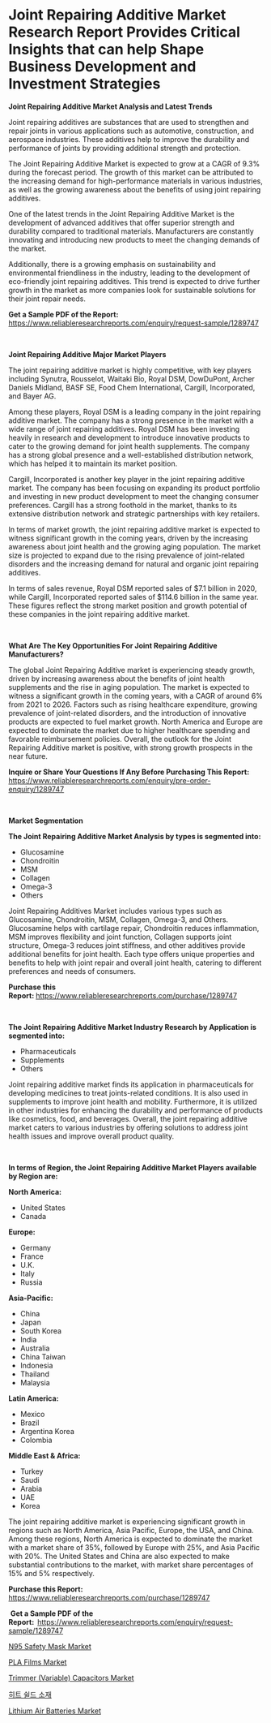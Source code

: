 <p><h1>Joint Repairing Additive Market Research Report Provides Critical Insights that can help Shape Business Development and Investment Strategies</h1></p><p><strong>Joint Repairing Additive Market Analysis and Latest Trends</strong></p>
<p><p>Joint repairing additives are substances that are used to strengthen and repair joints in various applications such as automotive, construction, and aerospace industries. These additives help to improve the durability and performance of joints by providing additional strength and protection.</p><p>The Joint Repairing Additive Market is expected to grow at a CAGR of 9.3% during the forecast period. The growth of this market can be attributed to the increasing demand for high-performance materials in various industries, as well as the growing awareness about the benefits of using joint repairing additives.</p><p>One of the latest trends in the Joint Repairing Additive Market is the development of advanced additives that offer superior strength and durability compared to traditional materials. Manufacturers are constantly innovating and introducing new products to meet the changing demands of the market.</p><p>Additionally, there is a growing emphasis on sustainability and environmental friendliness in the industry, leading to the development of eco-friendly joint repairing additives. This trend is expected to drive further growth in the market as more companies look for sustainable solutions for their joint repair needs.</p></p>
<p><strong>Get a Sample PDF of the Report:&nbsp;</strong> <a href="https://www.reliableresearchreports.com/enquiry/request-sample/1289747">https://www.reliableresearchreports.com/enquiry/request-sample/1289747</a></p>
<p>&nbsp;</p>
<p><strong>Joint Repairing Additive Major Market Players</strong></p>
<p><p>The joint repairing additive market is highly competitive, with key players including Synutra, Rousselot, Waitaki Bio, Royal DSM, DowDuPont, Archer Daniels Midland, BASF SE, Food Chem International, Cargill, Incorporated, and Bayer AG. </p><p>Among these players, Royal DSM is a leading company in the joint repairing additive market. The company has a strong presence in the market with a wide range of joint repairing additives. Royal DSM has been investing heavily in research and development to introduce innovative products to cater to the growing demand for joint health supplements. The company has a strong global presence and a well-established distribution network, which has helped it to maintain its market position. </p><p>Cargill, Incorporated is another key player in the joint repairing additive market. The company has been focusing on expanding its product portfolio and investing in new product development to meet the changing consumer preferences. Cargill has a strong foothold in the market, thanks to its extensive distribution network and strategic partnerships with key retailers. </p><p>In terms of market growth, the joint repairing additive market is expected to witness significant growth in the coming years, driven by the increasing awareness about joint health and the growing aging population. The market size is projected to expand due to the rising prevalence of joint-related disorders and the increasing demand for natural and organic joint repairing additives. </p><p>In terms of sales revenue, Royal DSM reported sales of $7.1 billion in 2020, while Cargill, Incorporated reported sales of $114.6 billion in the same year. These figures reflect the strong market position and growth potential of these companies in the joint repairing additive market.</p></p>
<p>&nbsp;</p>
<p><strong>What Are The Key Opportunities For Joint Repairing Additive Manufacturers?</strong></p>
<p><p>The global Joint Repairing Additive market is experiencing steady growth, driven by increasing awareness about the benefits of joint health supplements and the rise in aging population. The market is expected to witness a significant growth in the coming years, with a CAGR of around 6% from 2021 to 2026. Factors such as rising healthcare expenditure, growing prevalence of joint-related disorders, and the introduction of innovative products are expected to fuel market growth. North America and Europe are expected to dominate the market due to higher healthcare spending and favorable reimbursement policies. Overall, the outlook for the Joint Repairing Additive market is positive, with strong growth prospects in the near future.</p></p>
<p><strong>Inquire or Share Your Questions If Any Before Purchasing This Report:</strong> <a href="https://www.reliableresearchreports.com/enquiry/pre-order-enquiry/1289747">https://www.reliableresearchreports.com/enquiry/pre-order-enquiry/1289747</a></p>
<p>&nbsp;</p>
<p><strong>Market Segmentation</strong></p>
<p><strong>The Joint Repairing Additive Market Analysis by types is segmented into:</strong></p>
<p><ul><li>Glucosamine</li><li>Chondroitin</li><li>MSM</li><li>Collagen</li><li>Omega-3</li><li>Others</li></ul></p>
<p><p>Joint Repairing Additives Market includes various types such as Glucosamine, Chondroitin, MSM, Collagen, Omega-3, and Others. Glucosamine helps with cartilage repair, Chondroitin reduces inflammation, MSM improves flexibility and joint function, Collagen supports joint structure, Omega-3 reduces joint stiffness, and other additives provide additional benefits for joint health. Each type offers unique properties and benefits to help with joint repair and overall joint health, catering to different preferences and needs of consumers.</p></p>
<p><strong>Purchase this Report:&nbsp;</strong><a href="https://www.reliableresearchreports.com/purchase/1289747">https://www.reliableresearchreports.com/purchase/1289747</a></p>
<p>&nbsp;</p>
<p><strong>The Joint Repairing Additive Market Industry Research by Application is segmented into:</strong></p>
<p><ul><li>Pharmaceuticals</li><li>Supplements</li><li>Others</li></ul></p>
<p><p>Joint repairing additive market finds its application in pharmaceuticals for developing medicines to treat joints-related conditions. It is also used in supplements to improve joint health and mobility. Furthermore, it is utilized in other industries for enhancing the durability and performance of products like cosmetics, food, and beverages. Overall, the joint repairing additive market caters to various industries by offering solutions to address joint health issues and improve overall product quality.</p></p>
<p>&nbsp;</p>
<p><strong>In terms of Region, the Joint Repairing Additive Market Players available by Region are:</strong></p>
<p>
    <p> <strong> North America: </strong>
        <ul>
            <li>United States</li>
            <li>Canada</li>
        </ul>
        </p> 
    <p> <strong> Europe: </strong>
        <ul>
            <li>Germany</li>
            <li>France</li>
            <li>U.K.</li>
            <li>Italy</li>
            <li>Russia</li>
        </ul>
        </p> 
    <p> <strong> Asia-Pacific: </strong>
        <ul>
            <li>China</li>
            <li>Japan</li>
            <li>South Korea</li>
            <li>India</li>
            <li>Australia</li>
            <li>China Taiwan</li>
            <li>Indonesia</li>
            <li>Thailand</li>
            <li>Malaysia</li>
        </ul>
        </p> 
    <p> <strong> Latin America: </strong>
        <ul>
            <li>Mexico</li>
            <li>Brazil</li>
            <li>Argentina Korea</li>
            <li>Colombia</li>
        </ul>
        </p> 
    <p> <strong> Middle East & Africa: </strong>
        <ul>
            <li>Turkey</li>
            <li>Saudi</li>
            <li>Arabia</li>
            <li>UAE</li>
            <li>Korea</li>
        </ul>
    </p>
    </p>
<p><p>The joint repairing additive market is experiencing significant growth in regions such as North America, Asia Pacific, Europe, the USA, and China. Among these regions, North America is expected to dominate the market with a market share of 35%, followed by Europe with 25%, and Asia Pacific with 20%. The United States and China are also expected to make substantial contributions to the market, with market share percentages of 15% and 5% respectively.</p></p>
<p><strong>Purchase this Report: </strong><a href="https://www.reliableresearchreports.com/purchase/1289747">https://www.reliableresearchreports.com/purchase/1289747</a></p>
<p>&nbsp;<strong>Get a Sample PDF of the Report:&nbsp;&nbsp;</strong><a href="https://www.reliableresearchreports.com/enquiry/request-sample/1289747">https://www.reliableresearchreports.com/enquiry/request-sample/1289747</a></p>
<p><strong></strong></p>
<p><p><a href="https://funky-papaya-cf4.notion.site/N95-Safety-Mask-Market-Provides-Detailed-Segmentation-of-this-Market-based-on-Type-Application-and-945ec33b671041e0b31e77da3e69c5c2">N95 Safety Mask Market</a></p><p><a href="https://view.publitas.com/reportprime-1/pla-films-market-growth-market-trends-covid-19-impact-and-forecasts-for-period-from-2024-2031/">PLA Films Market</a></p><p><a href="https://confirmed-shield-e13.notion.site/Trimmer-Variable-Capacitors-Market-Analysis-and-Market-Size-Global-Industry-Overview-Market-Segm-2c5993e8420e452898d6e34700f07833">Trimmer (Variable) Capacitors Market</a></p><p><a href="https://medium.com/@arsila97/%EC%97%B4-%EB%B0%B1%EC%97%B4-%EC%9E%AC%EB%A3%8C-%EC%8B%9C%EC%9E%A5-%EB%A9%94%ED%8A%B8%EB%A6%AD%EC%8A%A4-%ED%95%B4%EB%8F%85-%EC%8B%9C%EC%9E%A5-%EC%A0%90%EC%9C%A0%EC%9C%A8-%ED%8A%B8%EB%A0%8C%EB%93%9C-%EB%B0%8F-%EC%84%B1%EC%9E%A5-%ED%8C%A8%ED%84%B4-120dac7b08a8">히트 쉴드 소재</a></p><p><a href="https://view.publitas.com/reportprime-1/lithium-air-batteries-market-offer-valuable-insights-into-market-size-market-share-market-trends-and-projections-spanning-from-2024-to-2031/">Lithium Air Batteries Market</a></p></p>